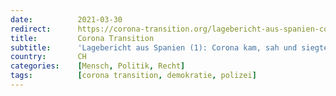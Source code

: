 ```yaml
---
date:          2021-03-30
redirect:      https://corona-transition.org/lagebericht-aus-spanien-corona-kam-sah-und-siegte-wie-sonst-nirgends-in-europa
title:         Corona Transition
subtitle:      'Lagebericht aus Spanien (1): Corona kam, sah und siegte – wie sonst nirgends in Europa'
country:       CH
categories:    [Mensch, Politik, Recht]
tags:          [corona transition, demokratie, polizei]
---
```

